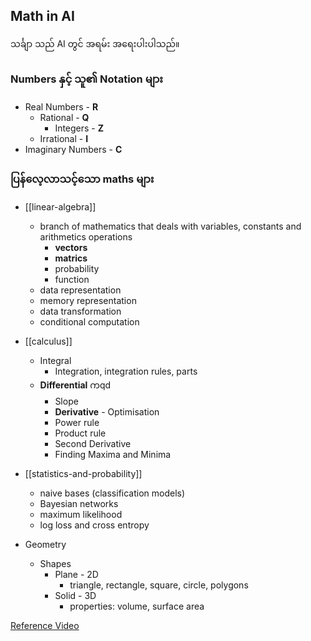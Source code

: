 Math in AI
----
သင်္ချာ သည် AI တွင် အရမ်း အရေးပါးပါသည်။
### Numbers နှင့် သူ၏ Notation များ

- Real Numbers - **R** 
	- Rational - **Q**
		- Integers - **Z**
	- Irrational - **I**
- Imaginary Numbers - **C** 

### ပြန်လေ့လာသင့်သော maths များ

- [[linear-algebra]]
	- branch of mathematics that deals with variables, constants and arithmetics operations
		- **vectors**
		- **matrics**
		- probability
		- function
	- data representation
	- memory representation
	- data transformation
	- conditional computation
	
- [[calculus]]
	- Integral
		- Integration, integration rules, parts
	- **Differential** ကqd
		- Slope
		- **Derivative** - Optimisation 
		- Power rule
		- Product rule
		- Second Derivative
		- Finding Maxima and Minima
		
- [[statistics-and-probability]]
	- naive bases (classification models)
	- Bayesian networks
	- maximum likelihood 
	- log loss and cross entropy
	 
 - Geometry
	- Shapes
		- Plane - 2D
			- triangle, rectangle, square, circle, polygons
		- Solid - 3D
			- properties: volume, surface area

[Reference Video](https://youtu.be/1_whbsgZrPU)